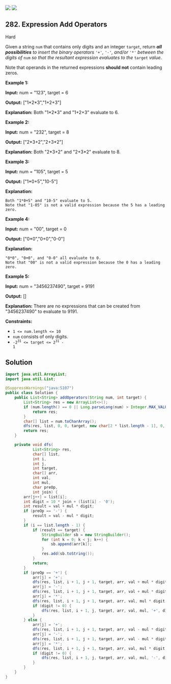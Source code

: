 [![](https://img.shields.io/github/stars/javadev/LeetCode-in-Java?label=Stars&style=flat-square)](https://github.com/javadev/LeetCode-in-Java)
[![](https://img.shields.io/github/forks/javadev/LeetCode-in-Java?label=Fork%20me%20on%20GitHub%20&style=flat-square)](https://github.com/javadev/LeetCode-in-Java/fork)

## 282\. Expression Add Operators

Hard

Given a string `num` that contains only digits and an integer `target`, return _**all possibilities** to insert the binary operators_ `'+'`_,_ `'-'`_, and/or_ `'*'` _between the digits of_ `num` _so that the resultant expression evaluates to the_ `target` _value_.

Note that operands in the returned expressions **should not** contain leading zeros.

**Example 1:**

**Input:** num = "123", target = 6

**Output:** ["1\*2\*3","1+2+3"]

**Explanation:** Both "1\*2\*3" and "1+2+3" evaluate to 6. 

**Example 2:**

**Input:** num = "232", target = 8

**Output:** ["2\*3+2","2+3\*2"]

**Explanation:** Both "2\*3+2" and "2+3\*2" evaluate to 8. 

**Example 3:**

**Input:** num = "105", target = 5

**Output:** ["1\*0+5","10-5"]

**Explanation:**

    Both "1*0+5" and "10-5" evaluate to 5.
    Note that "1-05" is not a valid expression because the 5 has a leading zero. 

**Example 4:**

**Input:** num = "00", target = 0

**Output:** ["0\*0","0+0","0-0"]

**Explanation:**

    "0*0", "0+0", and "0-0" all evaluate to 0.
    Note that "00" is not a valid expression because the 0 has a leading zero. 

**Example 5:**

**Input:** num = "3456237490", target = 9191

**Output:** []

**Explanation:** There are no expressions that can be created from "3456237490" to evaluate to 9191. 

**Constraints:**

*   `1 <= num.length <= 10`
*   `num` consists of only digits.
*   <code>-2<sup>31</sup> <= target <= 2<sup>31</sup> - 1</code>

## Solution

```java
import java.util.ArrayList;
import java.util.List;

@SuppressWarnings("java:S107")
public class Solution {
    public List<String> addOperators(String num, int target) {
        List<String> res = new ArrayList<>();
        if (num.length() == 0 || Long.parseLong(num) > Integer.MAX_VALUE) {
            return res;
        }
        char[] list = num.toCharArray();
        dfs(res, list, 0, 0, target, new char[2 * list.length - 1], 0, 1, '+', 0);
        return res;
    }

    private void dfs(
            List<String> res,
            char[] list,
            int i,
            int j,
            int target,
            char[] arr,
            int val,
            int mul,
            char preOp,
            int join) {
        arr[j++] = list[i];
        int digit = 10 * join + (list[i] - '0');
        int result = val + mul * digit;
        if (preOp == '-') {
            result = val - mul * digit;
        }
        if (i == list.length - 1) {
            if (result == target) {
                StringBuilder sb = new StringBuilder();
                for (int k = 0; k < j; k++) {
                    sb.append(arr[k]);
                }
                res.add(sb.toString());
            }
            return;
        }
        if (preOp == '+') {
            arr[j] = '+';
            dfs(res, list, i + 1, j + 1, target, arr, val + mul * digit, 1, '+', 0);
            arr[j] = '-';
            dfs(res, list, i + 1, j + 1, target, arr, val + mul * digit, 1, '-', 0);
            arr[j] = '*';
            dfs(res, list, i + 1, j + 1, target, arr, val, mul * digit, '+', 0);
            if (digit != 0) {
                dfs(res, list, i + 1, j, target, arr, val, mul, '+', digit);
            }
        } else {
            arr[j] = '+';
            dfs(res, list, i + 1, j + 1, target, arr, val - mul * digit, 1, '+', 0);
            arr[j] = '-';
            dfs(res, list, i + 1, j + 1, target, arr, val - mul * digit, 1, '-', 0);
            arr[j] = '*';
            dfs(res, list, i + 1, j + 1, target, arr, val, mul * digit, '-', 0);
            if (digit != 0) {
                dfs(res, list, i + 1, j, target, arr, val, mul, '-', digit);
            }
        }
    }
}
```